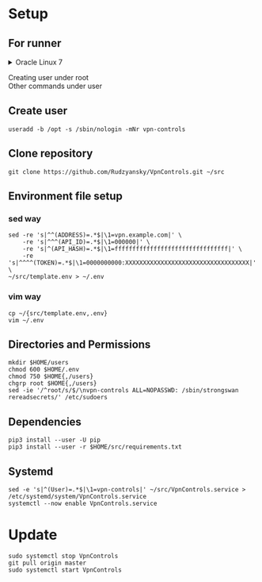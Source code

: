 # Setup

## For runner

<details>
<summary>Oracle Linux 7</summary>

```
module exec_from_home_dir 1.0;

require {
        type user_home_t;
        type init_t;
        class file { create execute execute_no_trans ioctl lock open read write };
}

#============= init_t ==============

allow init_t user_home_t:file { create execute execute_no_trans ioctl lock open read write };
```

</details>


Creating user under root<br>
Other commands under user

## Create user

```shell
useradd -b /opt -s /sbin/nologin -mNr vpn-controls
```

## Clone repository

```shell
git clone https://github.com/Rudzyansky/VpnControls.git ~/src
```

## Environment file setup

### sed way

```shell
sed -re 's|^^(ADDRESS)=.*$|\1=vpn.example.com|' \
    -re 's|^^^(API_ID)=.*$|\1=000000|' \
    -re 's|^(API_HASH)=.*$|\1=ffffffffffffffffffffffffffffffff|' \
    -re 's|^^^^(TOKEN)=.*$|\1=0000000000:XXXXXXXXXXXXXXXXXXXXXXXXXXXXXXXXXXX|' \
~/src/template.env > ~/.env
```

### vim way

```shell
cp ~/{src/template.env,.env}
vim ~/.env
```

## Directories and Permissions

```shell
mkdir $HOME/users
chmod 600 $HOME/.env
chmod 750 $HOME{,/users}
chgrp root $HOME{,/users}
sed -ie '/^root/s/$/\nvpn-controls ALL=NOPASSWD: /sbin/strongswan rereadsecrets/' /etc/sudoers
```

## Dependencies

```shell
pip3 install --user -U pip
pip3 install --user -r $HOME/src/requirements.txt
```

## Systemd

```shell
sed -e 's|^(User)=.*$|\1=vpn-controls|' ~/src/VpnControls.service > /etc/systemd/system/VpnControls.service
systemctl --now enable VpnControls.service
```

# Update

```shell
sudo systemctl stop VpnControls
git pull origin master
sudo systemctl start VpnControls
```
